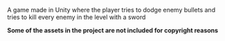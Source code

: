 A game made in Unity where the player tries to dodge enemy bullets and tries to kill every enemy in the level with a sword

**Some of the assets in the project are not included for copyright reasons**
